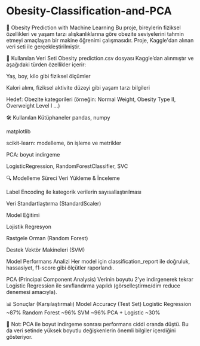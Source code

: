 # Obesity-Classification-and-PCA

🧠 Obesity Prediction with Machine Learning
Bu proje, bireylerin fiziksel özellikleri ve yaşam tarzı alışkanlıklarına göre obezite seviyelerini tahmin etmeyi amaçlayan bir makine öğrenimi çalışmasıdır. Proje, Kaggle'dan alınan veri seti ile gerçekleştirilmiştir.

📂 Kullanılan Veri Seti
Obesity prediction.csv dosyası Kaggle’dan alınmıştır ve aşağıdaki türden özellikler içerir:

Yaş, boy, kilo gibi fiziksel ölçümler

Kalori alımı, fiziksel aktivite düzeyi gibi yaşam tarzı bilgileri

Hedef: Obezite kategorileri (örneğin: Normal Weight, Obesity Type II, Overweight Level I ...)

🛠️ Kullanılan Kütüphaneler
pandas, numpy

matplotlib

scikit-learn: modelleme, ön işleme ve metrikler

PCA: boyut indirgeme

LogisticRegression, RandomForestClassifier, SVC

🔍 Modelleme Süreci
Veri Yükleme & İnceleme

Label Encoding ile kategorik verilerin sayısallaştırılması

Veri Standartlaştırma (StandardScaler)

Model Eğitimi

Lojistik Regresyon

Rastgele Orman (Random Forest)

Destek Vektör Makineleri (SVM)

Model Performans Analizi
Her model için classification_report ile doğruluk, hassasiyet, f1-score gibi ölçütler raporlandı.

PCA (Principal Component Analysis)
Verinin boyutu 2’ye indirgenerek tekrar Logistic Regression ile sınıflandırma yapıldı (görselleştirme/dim reduce denemesi amacıyla).

📊 Sonuçlar (Karşılaştırmalı)
Model	Accuracy (Test Set)
Logistic Regression	~87%
Random Forest	~96%
SVM	~96%
PCA + Logistic	~30%

📌 Not: PCA ile boyut indirgeme sonrası performans ciddi oranda düştü. Bu da veri setinde yüksek boyutlu değişkenlerin önemli bilgiler içerdiğini gösteriyor.
